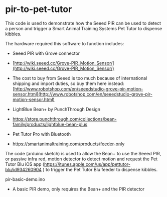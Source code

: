 # pir-to-pet-tutor
This code is used to demonstrate how the Seeed PIR can be used to detect a person and trigger a Smart Animal Training Systems Pet Tutor to dispense kibbles.

The hardware required this software to function includes:

* Seeed PIR with Grove connector

* [http://wiki.seeed.cc/Grove-PIR_Motion_Sensor/](http://wiki.seeed.cc/Grove-PIR_Motion_Sensor/)
* The cost to buy from Seeed is too much because of international shipping and import duties, so buy them here instead: [http://www.robotshop.com/en/seeedstudio-grove-pir-motion-sensor.html](http://www.robotshop.com/en/seeedstudio-grove-pir-motion-sensor.html) 

* LightBlue Bean+ by PunchThrough Design
* https://store.punchthrough.com/collections/bean-family/products/lightblue-bean-plus

* Pet Tutor Pro with Bluetooth

* https://smartanimaltraining.com/products/feeder-only

The code (arduino sketch) is used to allow the Bean+ to use the Seeed PIR, or passive infra red, motion detector to detect motion and request the Pet Tutor Blu iOS app (https://itunes.apple.com/us/app/pettutor-blu/id934260904 ) to trigger the Pet Tutor Blu feeder to dispense kibbles.

pir-basic-demo.ino
* A basic PIR demo, only requires the Bean+ and the PIR detector

